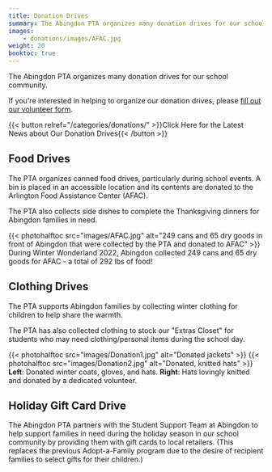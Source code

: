 ```yaml
---
title: Donation Drives
summary: The Abingdon PTA organizes many donation drives for our school community.
images:
    - donations/images/AFAC.jpg
weight: 20
booktoc: true
---
```


The Abingdon PTA organizes many donation drives for our school community.

If you're interested in helping to organize our donation drives, please [fill out our volunteer form](https://docs.google.com/forms/d/e/1FAIpQLSf50HFDkNfDxP5VfE2LzsxKbUPZdmRGQTeNEUhXkU_qLCLWZQ/viewform?usp=sf_link).

{{< button relref="/categories/donations/" >}}Click Here for the Latest News about Our Donation Drives{{< /button >}}

## Food Drives

The PTA organizes canned food drives, particularly during school events. A bin is placed in an accessible location and its contents are donated to the Arlington Food Assistance Center (AFAC).

The PTA also collects side dishes to complete the Thanksgiving dinners for Abingdon families in need.

{{< photohalftoc src="images/AFAC.jpg" alt="249 cans and 65 dry goods in front of Abingdon that were collected by the PTA and donated to AFAC" >}}  
During Winter Wonderland 2022, Abingdon collected 249 cans and 65 dry goods for AFAC - a total of 292 lbs of food!

## Clothing Drives

The PTA supports Abingdon families by collecting winter clothing for children to help share the warmth.

The PTA has also collected clothing to stock our "Extras Closet" for students who may need clothing/personal items during the school day.

{{< photohalftoc src="images/Donation1.jpg" alt="Donated jackets" >}}
{{< photohalftoc src="images/Donation2.jpg" alt="Donated, knitted hats" >}}  
**Left**: Donated winter coats, gloves, and hats. **Right**: Hats lovingly knitted and donated by a dedicated volunteer.

## Holiday Gift Card Drive

The Abingdon PTA partners with the Student Support Team at Abingdon to help support families in need during the holiday season in our school community by providing them with gift cards to local retailers. (This replaces the previous Adopt-a-Family program due to the desire of recipient families to select gifts for their children.)

<!--
## School Supplies Drive

The PTA raises money for school supplies for children whose families cannot afford them.

![Twitter post describing the school supplies drive](images/1289217662661214208.webp)

## Mask Drive

The PTA raised money to buy high-filtration masks to students, and also collected new masks in packaging to provide to students.

![Twitter post describing the mask drive](images/1455565332261883910.webp)
-->